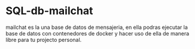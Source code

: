 # SQL-db-mailchat
mailchat es la una base de datos de mensajeria, en ella podras ejecutar la base de datos con contenedores de docker y hacer uso de ella de manera libre para tu projecto personal.
